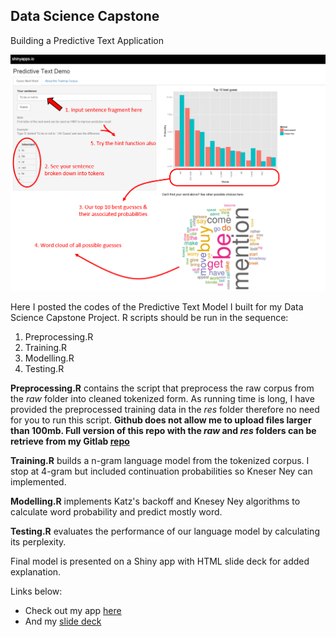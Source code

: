 ## Data Science Capstone
Building a Predictive Text Application

![screenshot](SlideDeck/shinyApp.PNG)

Here I posted the codes of the Predictive Text Model I built for my Data Science Capstone Project. R scripts should be run in the sequence:

1. Preprocessing.R
2. Training.R
3. Modelling.R
4. Testing.R

**Preprocessing.R** contains the script that preprocess the raw corpus from the *raw* folder into cleaned tokenized form. As running time is long, I have provided the preprocessed training data in the *res* folder therefore no need for you to run this script. **Github does not allow me to upload files larger than 100mb. Full version of this repo with the *raw* and *res* folders can be retrieve from my Gitlab [repo](https://gitlab.com/yongjun21/DataScienceCapstone)**

**Training.R** builds a n-gram language model from the tokenized corpus. I stop at 4-gram but included continuation probabilities so Kneser Ney can implemented.

**Modelling.R** implements Katz's backoff and Knesey Ney algorithms to calculate word probability and predict mostly word.

**Testing.R** evaluates the performance of our language model by calculating its perplexity.

Final model is presented on a Shiny app with HTML slide deck for added explanation.

Links below:
- Check out my app [here](https://yongjun21.shinyapps.io/PredictiveTextDemo)
- And my [slide deck](https://rpubs.com/yongjun21/CapstoneProjectFinalPres)
